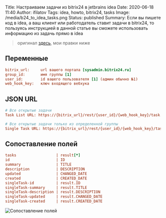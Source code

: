 Title: Настраиваем задачи из bitrix24 в jetbrains idea
Date: 2020-06-18 11:40
Author: ifilatov
Tags: idea, howto, bitrix24, tasks
Image: /media/b24_to_idea_tasks.png
Status: published
Summary: Если вы пишете код в idea, а ваш клиент или работодатель ставит задачи в bitrix24, то пользуясь инструкцией в данной статье вы сможете использовать информацию из задачь прямо в idea

> оригинал [здесь](https://habr.com/ru/post/427451/), мои правки ниже

## Переменные

```ini
bitrix_url:     url вашего портала [sysadmin.bitrix24.ru]
group_id:       имя группы [1]
user_id:        id вашего пользователя [1] (админ обычно №1)
web_hook_key:   ключ входящего вебхука
```

## JSON URL

```cfg
# Все открытые задачи
Task List URL: https://{bitrix_url}/rest/{user_id}/{web_hook_key}/task.item.list.json?ORDER[]=&FILTER[RESPONSIBLE_ID]={user_id}}&FILTER[%3CREAL_STATUS]=4&PARAMS[]=&SELECT[]=*

# Все открытые задачи только из определенной группы
Single Task URL: https://{bitrix_url}/rest/{user_id}/{web_hook_key}/task.item.list.json?ORDER[]=&FILTER[RESPONSIBLE_ID]={user_id}}&FILTER[%3CREAL_STATUS]=4&PARAMS[]=&SELECT[]=*&FILTER[GROUP_ID]={group_id}
```

## Сопоставление полей

```ini
tasks                  | result[*]
id                     | ID
summary                | TITLE
description            | DESCRIPTION
updated                | CHANGED_DATE
created                | CREATED_DATE
singleTask-id          | result.ID
singleTask-summary     | result.TITLE
singleTask-description | result.DESCRIPTION
singleTask-updated     | result.CHANGED_DATE
singleTask-created     | result.CREATED_DATE
```

![Сопоставление полей](https://hsto.org/webt/re/9e/b7/re9eb7r1mgu0crwpkapyvjovaea.png)